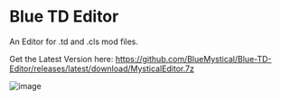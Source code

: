 # Blue TD Editor
 An Editor for .td and .cls mod files.

 Get the Latest Version here:  https://github.com/BlueMystical/Blue-TD-Editor/releases/latest/download/MysticalEditor.7z

 ![image](https://github.com/user-attachments/assets/8c86a4ec-8304-4d72-a449-b063915af946)

